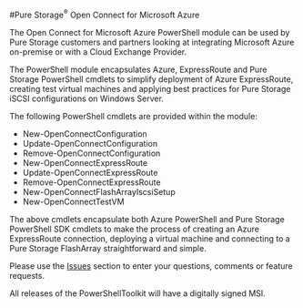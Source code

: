#Pure Storage<sup>&reg;</sup> Open Connect for Microsoft Azure

The Open Connect for Microsoft Azure PowerShell module can be used by Pure Storage customers and partners looking at integrating Microsoft Azure on-premise or with a Cloud Exchange Provider.<br>

The PowerShell module encapsulates Azure, ExpressRoute and Pure Storage PowerShell cmdlets to simplify deployment of Azure ExpressRoute, creating test virtual machines and applying best practices for Pure Storage iSCSI configurations on Windows Server.<br>

The following PowerShell cmdlets are provided within the module:<br>

* New-OpenConnectConfiguration
* Update-OpenConnectConfiguration
* Remove-OpenConnectConfiguration
* New-OpenConnectExpressRoute
* Update-OpenConnectExpressRoute
* Remove-OpenConnectExpressRoute
* New-OpenConnectFlashArrayIscsiSetup
* New-OpenConnectTestVM

The above cmdlets encapsulate both Azure PowerShell and Pure Storage PowerShell SDK cmdlets to make the process of creating an Azure ExpressRoute connection, deploying a virtual machine and connecting to a Pure Storage FlashArray straightforward and simple.<br>

Please use the [Issues](https://github.com/PureStorage-OpenConnect/MicrosoftAzure/issues) section to enter your questions, comments or feature requests.<br>

All releases of the PowerShellToolkit will have a digitally signed MSI.<br>

